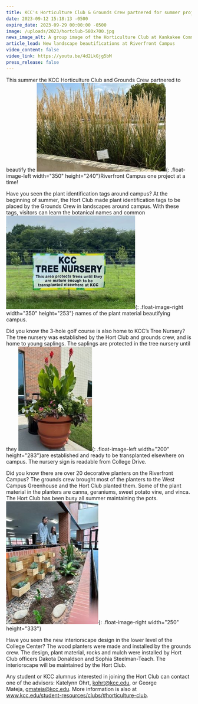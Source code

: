```yaml
---
title: KCC's Horticulture Club & Grounds Crew partnered for summer projects
date: 2023-09-12 15:18:13 -0500
expire_date: 2023-09-29 00:00:00 -0500
image: /uploads/2023/hortclub-580x700.jpg
news_image_alt: A group image of the Horticulture Club at Kankakee Community College
article_lead: New landscape beautifications at Riverfront Campus
video_content: false
video_link: https://youtu.be/4d2LkGjg5bM
press_release: false
---
```

This summer the KCC Horticulture Club and Grounds Crew partnered to beautify the ![Plant identification tags on Kankakee Community College Riverfront Campus](/uploads/2023/hortclub-350x240.jpg "Plant identification tags on Kankakee Community College Riverfront Campus"){: .float-image-left width="350" height="240"}Riverfront Campus one project at a time!

Have you seen the plant identification tags around campus? At the beginning of summer, the Hort Club made plant identification tags to be placed by the Grounds Crew in landscapes around campus. With these tags, visitors can learn the botanical names and common![Tree nursery sign at Kankakee Community College Riverfront Campus](/uploads/2023/hortclub-350x253.jpg "Tree nursery sign at Kankakee Community College Riverfront Campus"){: .float-image-right width="350" height="253"} names of the plant material beautifying campus.

Did you know the 3-hole golf course is also home to KCC’s Tree Nursery? The tree nursery was established by the Hort Club and grounds crew, and is home to young saplings. The saplings are protected in the tree nursery until they ![Decorative planter at Kankakee Community College Riverfront Campus](/uploads/2023/hortclub-200x283.jpg "Decorative planter at Kankakee Community College Riverfront Campus"){: .float-image-left width="200" height="283"}are established and ready to be transplanted elsewhere on campus. The nursery sign is readable from College Drive.

Did you know there are over 20 decorative planters on the Riverfront Campus? The grounds crew brought most of the planters to the West Campus Greenhouse and the Hort Club planted them. Some of the plant material in the planters are canna, geraniums, sweet potato vine, and vinca. The Hort Club has been busy all summer maintaining the pots.![Interiorscape at Kankakee Community College Riverfront Campus](/uploads/2023/hortclub-200x333.jpg "Interiorscape at Kankakee Community College Riverfront Campus"){: .float-image-right width="250" height="333"}

Have you seen the new interiorscape design in the lower level of the College Center? The wood planters were made and installed by the grounds crew. The design, plant material, rocks and mulch were installed by Hort Club officers Dakota Donaldson and Sophia Steelman-Teach. The interiorscape will be maintained by the Hort Club.

Any student or KCC alumnus interested in joining the Hort Club can contact one of the advisors: Katelynn Ohrt,&nbsp;[kohrt@kcc.edu](mailto:kohrt@kcc.edu), or George Mateja,&nbsp;[gmateja@kcc.edu](mailto:gmateja@kcc.edu). More information is also at www.kcc.edu/student-resources/clubs/#horticulture-club.
